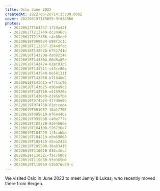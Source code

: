 ```yaml
---
title: Oslo June 2022
createdAt: 2022-06-20T14:35:00.000Z
cover: 20220619T115659-9fd385b0
photos:
  - 20220617T164347-1729a42f
  - 20220617T212749-dc2496c9
  - 20220617T212856-c4c80cc0
  - 20220618T090934-690f2c1c
  - 20220618T112357-1544dfcb
  - 20220618T142936-6752741d
  - 20220618T143208-dad0224e
  - 20220618T143304-66d5a85e
  - 20220618T143424-02ac03c5
  - 20220618T143511-c43cc80a
  - 20220618T143540-0e58131f
  - 20220618T143550-b71046d2
  - 20220618T143615-ef711c96
  - 20220618T143625-e98aa9c3
  - 20220618T143710-e415920a
  - 20220618T143849-d19667b4
  - 20220619T074524-477d8e0b
  - 20220619T074750-81dcced4
  - 20220619T081057-18b17705
  - 20220619T085919-8f6e4467
  - 20220619T095930-c40e7f7a
  - 20220619T102228-92e4b6de
  - 20220619T104108-526736a7
  - 20220619T104229-1f5cabbe
  - 20220619T104819-e0a60068
  - 20220619T105125-d5aa2438
  - 20220619T105500-36a83419
  - 20220619T110028-030c46c3
  - 20220619T110521-fac760b8
  - 20220619T115659-9fd385b0
  - 20220619T115659-V3bO7Wu80-c
---
```


We visited Oslo in June 2022 to meet Jenny & Lukas, who recently moved there
from Bergen.
